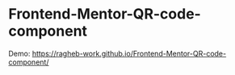 # Frontend-Mentor-QR-code-component
Demo:
      https://ragheb-work.github.io/Frontend-Mentor-QR-code-component/
